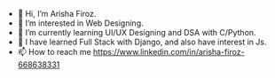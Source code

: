 - 👋 Hi, I’m Arisha Firoz.
- 👀 I’m interested in Web Designing.
- 🌱 I’m currently learning UI/UX Designing and DSA with C/Python.
- 🌱 I have learned Full Stack with Django, and also have interest in  Js.
- 📫 How to reach me  https://www.linkedin.com/in/arisha-firoz-668638331
